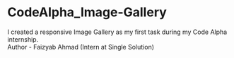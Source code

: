 # CodeAlpha_Image-Gallery
I created a responsive Image Gallery as my first task during my Code Alpha internship.
<br>
Author - Faizyab Ahmad (Intern at Single Solution) 
